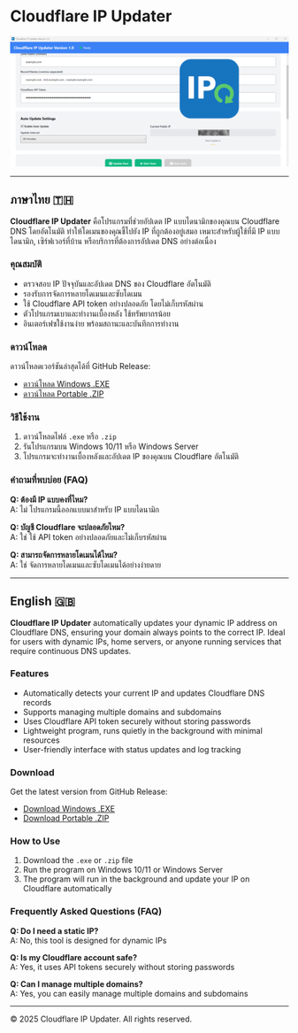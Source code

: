 # Cloudflare IP Updater

![Cloudflare IP Updater Banner](ip_update_head.png)

---

## ภาษาไทย 🇹🇭

**Cloudflare IP Updater** คือโปรแกรมที่ช่วยอัปเดต IP แบบไดนามิกของคุณบน Cloudflare DNS โดยอัตโนมัติ ทำให้โดเมนของคุณชี้ไปยัง IP ที่ถูกต้องอยู่เสมอ เหมาะสำหรับผู้ใช้ที่มี IP แบบไดนามิก, เซิร์ฟเวอร์ที่บ้าน หรือบริการที่ต้องการอัปเดต DNS อย่างต่อเนื่อง

### คุณสมบัติ
- ตรวจสอบ IP ปัจจุบันและอัปเดต DNS ของ Cloudflare อัตโนมัติ
- รองรับการจัดการหลายโดเมนและซับโดเมน
- ใช้ Cloudflare API token อย่างปลอดภัย โดยไม่เก็บรหัสผ่าน
- ตัวโปรแกรมเบาและทำงานเบื้องหลัง ใช้ทรัพยากรน้อย
- อินเตอร์เฟซใช้งานง่าย พร้อมสถานะและบันทึกการทำงาน

### ดาวน์โหลด
ดาวน์โหลดเวอร์ชันล่าสุดได้ที่ GitHub Release:

- [ดาวน์โหลด Windows .EXE](https://github.com/<username>/<repo>/releases/latest/download/Cloudflare-IP-Updater.exe)
- [ดาวน์โหลด Portable .ZIP](https://github.com/<username>/<repo>/releases/latest/download/Cloudflare-IP-Updater-portable.zip)

### วิธีใช้งาน
1. ดาวน์โหลดไฟล์ `.exe` หรือ `.zip`  
2. รันโปรแกรมบน Windows 10/11 หรือ Windows Server  
3. โปรแกรมจะทำงานเบื้องหลังและอัปเดต IP ของคุณบน Cloudflare อัตโนมัติ  

### คำถามที่พบบ่อย (FAQ)
**Q: ต้องมี IP แบบคงที่ไหม?**  
A: ไม่ โปรแกรมนี้ออกแบบมาสำหรับ IP แบบไดนามิก  

**Q: บัญชี Cloudflare จะปลอดภัยไหม?**  
A: ใช่ ใช้ API token อย่างปลอดภัยและไม่เก็บรหัสผ่าน  

**Q: สามารถจัดการหลายโดเมนได้ไหม?**  
A: ใช่ จัดการหลายโดเมนและซับโดเมนได้อย่างง่ายดาย  

---

## English 🇬🇧

**Cloudflare IP Updater** automatically updates your dynamic IP address on Cloudflare DNS, ensuring your domain always points to the correct IP. Ideal for users with dynamic IPs, home servers, or anyone running services that require continuous DNS updates.

### Features
- Automatically detects your current IP and updates Cloudflare DNS records
- Supports managing multiple domains and subdomains
- Uses Cloudflare API token securely without storing passwords
- Lightweight program, runs quietly in the background with minimal resources
- User-friendly interface with status updates and log tracking

### Download
Get the latest version from GitHub Release:

- [Download Windows .EXE](https://github.com/<username>/<repo>/releases/latest/download/Cloudflare-IP-Updater.exe)
- [Download Portable .ZIP](https://github.com/<username>/<repo>/releases/latest/download/Cloudflare-IP-Updater-portable.zip)

### How to Use
1. Download the `.exe` or `.zip` file  
2. Run the program on Windows 10/11 or Windows Server  
3. The program will run in the background and update your IP on Cloudflare automatically  

### Frequently Asked Questions (FAQ)
**Q: Do I need a static IP?**  
A: No, this tool is designed for dynamic IPs  

**Q: Is my Cloudflare account safe?**  
A: Yes, it uses API tokens securely without storing passwords  

**Q: Can I manage multiple domains?**  
A: Yes, you can easily manage multiple domains and subdomains  

---

© 2025 Cloudflare IP Updater. All rights reserved.
